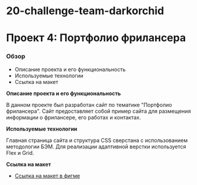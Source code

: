 # 20-challenge-team-darkorchid

# Проект 4: Портфолио фрилансера

### Обзор
* Описание проекта и его функциональность
* Используемые технологии
* Ссылка на макет

**Описание проекта и его функциональность**

В данном проекте был разработан сайт по тематике "Портфолио фрилансера". 
Сайт предоставляет собой пример сайта для размещения информации о фрилансере, его работах и контактах.

**Используемые технологии**

Главная страница сайта и структура CSS сверстана с использованием методологии БЭМ. 
Для реализации адаптивной верстки используется Flex и Grid.

**Ссылка на макет**

* [Ссылка на макет в фигме](https://www.figma.com/file/qXZjpqrgj0jjb9IZGRQZdT/Demo-site?node-id=1%3A2)


